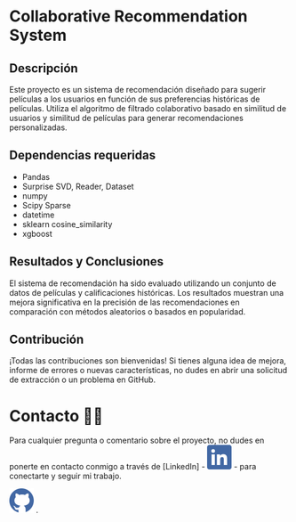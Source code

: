 # Collaborative Recommendation System

## Descripción

Este proyecto es un sistema de recomendación diseñado para sugerir películas a los usuarios en función de sus preferencias históricas de películas. Utiliza el algoritmo de filtrado colaborativo basado en similitud de usuarios y similitud de películas para generar recomendaciones personalizadas.

## Dependencias requeridas

- Pandas
- Surprise SVD, Reader, Dataset
- numpy
- Scipy Sparse
- datetime
- sklearn cosine_similarity
- xgboost

## Resultados y Conclusiones

El sistema de recomendación ha sido evaluado utilizando un conjunto de datos de películas y calificaciones históricas. Los resultados muestran una mejora significativa en la precisión de las recomendaciones en comparación con métodos aleatorios o basados en popularidad.

## Contribución

¡Todas las contribuciones son bienvenidas! Si tienes alguna idea de mejora, informe de errores o nuevas características, no dudes en abrir una solicitud de extracción o un problema en GitHub.

# Contacto 🧔🏻

Para cualquier pregunta o comentario sobre el proyecto, no dudes en ponerte en contacto conmigo a través de [LinkedIn] - [![Linkedin](https://raw.githubusercontent.com/alejoflop/ChallengeEncriptador/main/imagenes/linkedin.svg)](https://www.linkedin.com/in/alejandroflorezl/) - para conectarte y seguir mi trabajo.

[![GitHub](https://raw.githubusercontent.com/alejoflop/ChallengeEncriptador/main/imagenes/github.svg)](https://github.com/alejoflop)
.
